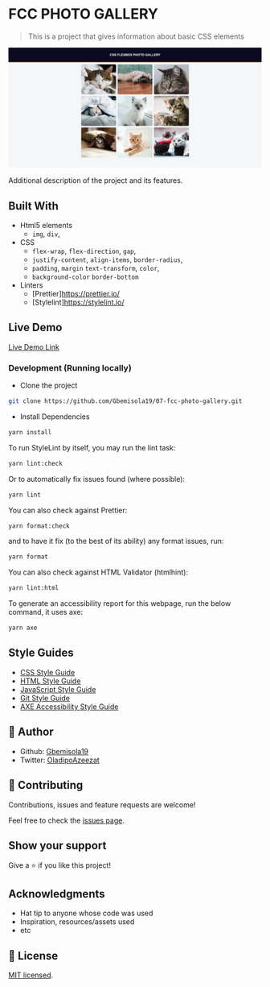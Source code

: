 # FCC PHOTO GALLERY

> This is a project that gives information about basic CSS elements

![photo gallery](app_screenshot.png)

Additional description of the project and its features.

## Built With

- Html5 elements
  - `img`, `div`,
- CSS
  - `flex-wrap`, `flex-direction`, `gap`,
  - `justify-content`, `align-items`, `border-radius`,
  - `padding`, `margin` `text-transform`, `color`,
  - `background-color` `border-bottom`
- Linters
  - [Prettier]https://prettier.io/
  - [Stylelint]https://stylelint.io/

## Live Demo

[Live Demo Link](https://livedemo.com)

### Development (Running locally)

- Clone the project

```bash
git clone https://github.com/Gbemisola19/07-fcc-photo-gallery.git
```

- Install Dependencies

```bash
yarn install
```

To run StyleLint by itself, you may run the lint task:

```bash
yarn lint:check
```

Or to automatically fix issues found (where possible):

```bash
yarn lint
```

You can also check against Prettier:

```bash
yarn format:check
```

and to have it fix (to the best of its ability) any format issues, run:

```bash
yarn format
```

You can also check against HTML Validator (htmlhint):

```bash
yarn lint:html
```

To generate an accessibility report for this webpage, run the below command, it uses axe:

```bash
yarn axe
```

## Style Guides

- [CSS Style Guide](http://udacity.github.io/frontend-nanodegree-styleguide/css.html)
- [HTML Style Guide](http://udacity.github.io/frontend-nanodegree-styleguide/index.html)
- [JavaScript Style Guide](http://udacity.github.io/frontend-nanodegree-styleguide/javascript.html)
- [Git Style Guide](https://udacity.github.io/git-styleguide/)
- [AXE Accessibility Style Guide](https://dequeuniversity.com/rules/axe/html/4.7)

## 👤 Author

- Github: [Gbemisola19](https://github.com/Gbemisola19)
- Twitter: [OladipoAzeezat](https://twitter.com/OladipoAzeezat)

## 🤝 Contributing

Contributions, issues and feature requests are welcome!

Feel free to check the [issues page](../../issues).

## Show your support

Give a ⭐️ if you like this project!

## Acknowledgments

- Hat tip to anyone whose code was used
- Inspiration, resources/assets used
- etc

## 📝 License

[MIT licensed](./LICENSE).
